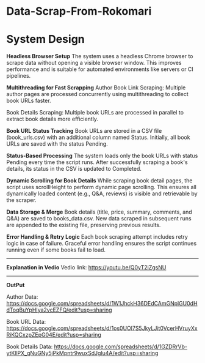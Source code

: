 # Data-Scrap-From-Rokomari
# System Design
**Headless Browser Setup**
 The system uses a headless Chrome browser to scrape data without opening a visible browser window. This improves performance and is suitable for automated environments like servers or CI pipelines.

**Multithreading for Fast Scrapping**
Author Book Link Scraping:
 Multiple author pages are processed concurrently using multithreading to collect book URLs faster.

Book Details Scraping:
 Multiple book URLs are processed in parallel to extract book details more efficiently.

**Book URL Status Tracking**
Book URLs are stored in a CSV file (book_urls.csv) with an additional column named Status.
Initially, all book URLs are saved with the status Pending.

**Status-Based Processing**
The system loads only the book URLs with status Pending every time the script runs.
After successfully scraping a book's details, its status in the CSV is updated to Completed.


**Dynamic Scrolling for Book Details**
While scraping book detail pages, the script uses scrollHeight to perform dynamic page scrolling.
 This ensures all dynamically loaded content (e.g., Q&A, reviews) is visible and retrievable by the scraper.

**Data Storage & Merge**
Book details (title, price, summary, comments, and Q&A) are saved to books_data.csv.
New data scraped in subsequent runs are appended to the existing file, preserving previous results.


**Error Handling & Retry Logic**
Each book scraping attempt includes retry logic in case of failure.
Graceful error handling ensures the script continues running even if some books fail to load.

--------------------------------------------------------------------------------------------------------------
**Explanation in Vedio**
Vedio link: https://youtu.be/Q0yT2iZgsNU

--------------------------------------------------------------------------------------------------------------------
**OutPut**

Author Data: https://docs.google.com/spreadsheets/d/1W1JhckH36DEdCAmGNplGU0dHdToqBuYpHIya2vcEZFQ/edit?usp=sharing

Book URL Data: https://docs.google.com/spreadsheets/d/1os0UOl7S5JkyLJit0VcerHVruyXxRiKQCxzpZEpG04E/edit?usp=sharing

Book Details Data: https://docs.google.com/spreadsheets/d/1GZDRrVb-ytKllPX_qNuGNy5jPkMpntr9wuxSdJglu4A/edit?usp=sharing

